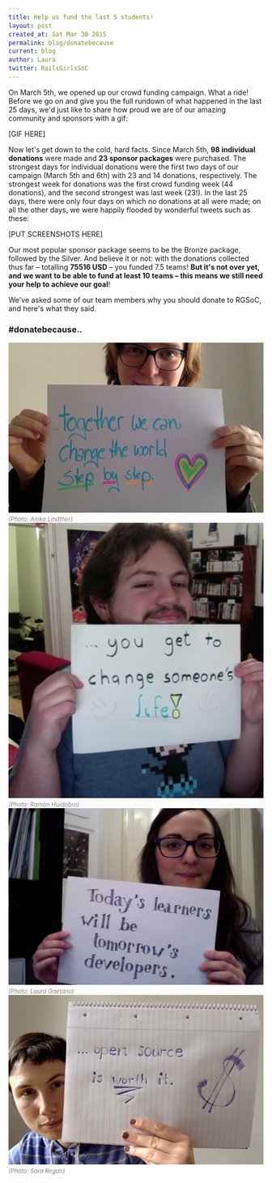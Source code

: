 ```yaml
---
title: Help us fund the last 5 students!
layout: post
created_at: Sat Mar 30 2015
permalink: blog/donatebecause
current: blog
author: Laura
twitter: RailsGirlsSoC
---
```


On March 5th, we opened up our crowd funding campaign. What a ride! Before we go on and give you the full rundown of what happened in the last 25 days, we'd just like to share how proud we are of our amazing community and sponsors with a gif:  

[GIF HERE]  

Now let's get down to the cold, hard facts. Since March 5th, **98 individual donations** were made and **23 sponsor packages** were purchased. The strongest days for individual donations were the first two days of our campaign (March 5th and 6th) with 23 and 14 donations, respectively. The strongest week for donations was the first crowd funding week (44 donations), and the second strongest was last week (23!). In the last 25 days, there were only four days on which no donations at all were made; on all the other days, we were happily flooded by wonderful tweets such as these:  

[PUT SCREENSHOTS HERE]  

Our most popular sponsor package seems to be the Bronze package, followed by the Silver. And believe it or not: with the donations collected thus far – totalling **75516 USD** – you funded 7.5 teams! **But it's not over yet, and we want to be able to fund at least 10 teams – this means we still need your help to achieve our goal**!  

We've asked some of our team members why you should donate to RGSoC, and here's what they said.  

### \#donatebecause..  

<img src="/img/blog/2015/donatebecause-anika.jpg" width="600">
<font color="grey"><small><i>(Photo: Anika Lindtner)</i></small></font>  

<img src="/img/blog/2015/donatebecause-ramon.jpg" width="600">
<font color="grey"><small><i>(Photo: Ramón Huidobro)</i></small></font>  

<img src="/img/blog/2015/donatebecause-laura.jpg" width="600">
<font color="grey"><small><i>(Photo: Laura Gaetano)</i></small></font>  

<img src="/img/blog/2015/donatebecause-sara.jpg" width="600">
<font color="grey"><small><i>(Photo: Sara Regan)</i></small></font>

